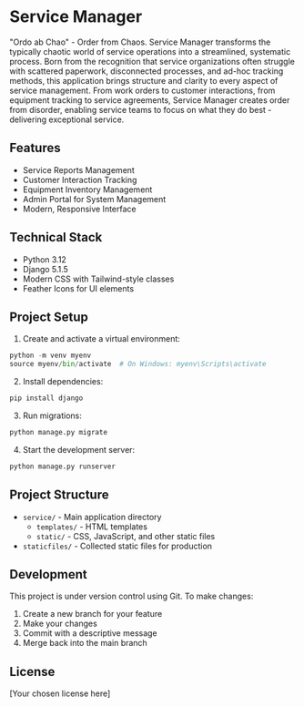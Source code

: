 # Service Manager

"Ordo ab Chao" - Order from Chaos. Service Manager transforms the typically chaotic world of service operations into a streamlined, systematic process. Born from the recognition that service organizations often struggle with scattered paperwork, disconnected processes, and ad-hoc tracking methods, this application brings structure and clarity to every aspect of service management. From work orders to customer interactions, from equipment tracking to service agreements, Service Manager creates order from disorder, enabling service teams to focus on what they do best - delivering exceptional service.

## Features

- Service Reports Management
- Customer Interaction Tracking
- Equipment Inventory Management
- Admin Portal for System Management
- Modern, Responsive Interface

## Technical Stack

- Python 3.12
- Django 5.1.5
- Modern CSS with Tailwind-style classes
- Feather Icons for UI elements

## Project Setup

1. Create and activate a virtual environment:
```python
python -m venv myenv
source myenv/bin/activate  # On Windows: myenv\Scripts\activate
```

2. Install dependencies:
```python
pip install django
```

3. Run migrations:
```python
python manage.py migrate
```

4. Start the development server:
```python
python manage.py runserver
```

## Project Structure

- `service/` - Main application directory
  - `templates/` - HTML templates
  - `static/` - CSS, JavaScript, and other static files
- `staticfiles/` - Collected static files for production

## Development

This project is under version control using Git. To make changes:

1. Create a new branch for your feature
2. Make your changes
3. Commit with a descriptive message
4. Merge back into the main branch

## License

[Your chosen license here]
